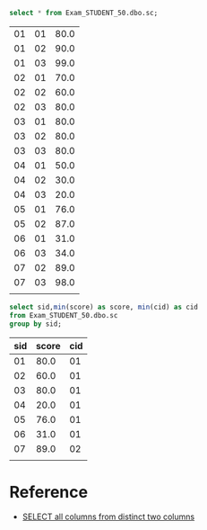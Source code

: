 
```sql
select * from Exam_STUDENT_50.dbo.sc;
```

||||
|---|---|---|
|01|01|80.0|
|01|02|90.0|
|01|03|99.0|
|02|01|70.0|
|02|02|60.0|
|02|03|80.0|
|03|01|80.0|
|03|02|80.0|
|03|03|80.0|
|04|01|50.0|
|04|02|30.0|
|04|03|20.0|
|05|01|76.0|
|05|02|87.0|
|06|01|31.0|
|06|03|34.0|
|07|02|89.0|
|07|03|98.0|
|||

```sql
select sid,min(score) as score, min(cid) as cid
from Exam_STUDENT_50.dbo.sc
group by sid;
```

|sid|score|cid|
|---|---|---|
|01|80.0|01|
|02|60.0|01|
|03|80.0|01|
|04|20.0|01|
|05|76.0|01|
|06|31.0|01|
|07|89.0|02|
||||


# Reference
- [SELECT all columns from distinct two columns](https://stackoverflow.com/questions/41649838/select-all-columns-from-distinct-two-columns)